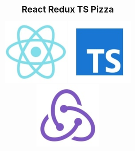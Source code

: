 <h1 align="center">
  React Redux TS Pizza
</h1>

<p align="center">
    <img alt="react-logo" src="./screenshots/icon-react.jpg" width="200" title="react-logo"/>
    <img alt="type-script-logo" src="./screenshots/icons-typescript.jpg" width="200" title="type-script-logo"/>
    <img alt="redux-logo" src="./screenshots/icon-redux.jpg" width="200" title="redux-logo"/>
</p>

